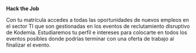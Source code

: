 
__Hack the Job__

Con tu matrícula accedes a todas las oportunidades de nuevos empleos en el sector TI que son gestionadas en los eventos de reclutamiento disruptivo de Kodemia. Estudiaremos tu perfil e intereses para colocarte en todos los eventos posibles donde podrías terminar con una oferta de trabajo al finalizar el evento.